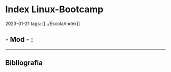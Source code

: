 # Index Linux-Bootcamp
2023-01-21
tags: [[../Escola/Index]]

## - Mod  - :


-----------------------------------------------
## Bibliografia